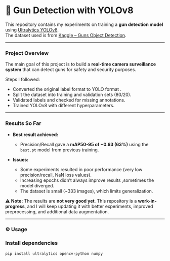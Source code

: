# 🔫 Gun Detection with YOLOv8

This repository contains my experiments on training a **gun detection model** using [Ultralytics YOLOv8](https://github.com/ultralytics/ultralytics).  
The dataset used is from [Kaggle – Guns Object Detection](https://www.kaggle.com/datasets/issaisasank/guns-object-detection).  

---

### Project Overview
The main goal of this project is to build a **real-time camera surveillance system** that can detect guns for safety and security purposes.  

Steps I followed:
- Converted the original label format to YOLO format .  
- Split the dataset into training and validation sets (80/20).  
- Validated labels and checked for missing annotations.  
- Trained YOLOv8 with different hyperparameters.  

---

###  Results So Far
- **Best result achieved:**  
  - Precision/Recall gave a **mAP50-95 of ~0.63 (63%)** using the `best.pt` model from previous training.  

- **Issues:**  
  - Some experiments resulted in poor performance (very low precision/recall, NaN loss values).  
  - Increasing epochs didn’t always improve results ,sometimes the model diverged.  
  - The dataset is small (~333 images), which limits generalization.  

⚠ **Note:** The results are **not very good yet**. This repository is a **work-in-progress**, and I will keep updating it with better experiments, improved preprocessing, and additional data augmentation.  

---

### ⚙ Usage

### Install dependencies
```bash
pip install ultralytics opencv-python numpy
